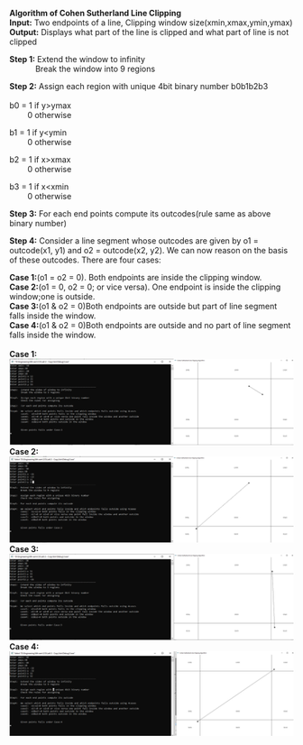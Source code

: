 <b>Algorithm of Cohen Sutherland Line Clipping</b><br>
<b>Input:</b> Two endpoints of a line, Clipping window size(xmin,xmax,ymin,ymax)<br>
<b>Output:</b> Displays what part of the line is clipped and what part of line is not clipped

<b>Step 1:</b> Extend the window to infinity<br>
&emsp;&emsp;&emsp; Break the window into 9 regions<br>

<b>Step 2:</b> Assign each region with unique 4bit binary number b0b1b2b3<br><br>
b0 = 1 if y>ymax<br>
&emsp;&emsp; 0 otherwise

b1 = 1 if y<ymin<br>
&emsp;&emsp; 0 otherwise

b2 = 1 if x>xmax<br>
&emsp;&emsp; 0 otherwise

b3 = 1 if x<xmin<br>
&emsp;&emsp; 0 otherwise <br>

<b>Step 3:</b> For each end points compute its outcodes(rule same as above binary number)<br>

<b>Step 4:</b> Consider a line segment whose outcodes are given by o1 = outcode(x1, y1) and o2 = outcode(x2, y2).
We can now reason on the basis of these outcodes. There are four cases:

<b>Case 1:</b>(o1 = o2 = 0). Both endpoints are inside the clipping window.<br>
<b>Case 2:</b>(o1 = 0, o2 = 0; or vice versa). One endpoint is inside the clipping window;one is outside.<br>
<b>Case 3:</b>(o1 & o2 = 0)Both endpoints are outside but part of line segment falls inside the window. <br>
<b>Case 4:</b>(o1 & o2 = 0)Both endpoints are outside and no part of line segment falls inside the window.<br><br>
<b>Case 1:</b><br><img src="Case1.jpg">
<b>Case 2:</b><br><img src="Case%202.jpg">
<b>Case 3:</b><br><img src="Case%203.jpg">
<b>Case 4:</b><br><img src="case%204.jpg">

